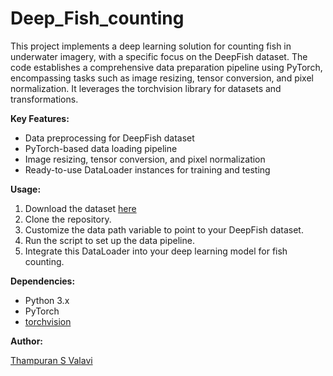 # Deep_Fish_counting

This project implements a deep learning solution for counting fish in underwater imagery, with a specific focus on the DeepFish dataset. The code establishes a comprehensive data preparation pipeline using PyTorch, encompassing tasks such as image resizing, tensor conversion, and pixel normalization. It leverages the torchvision library for datasets and transformations.

**Key Features:**

- Data preprocessing for DeepFish dataset
- PyTorch-based data loading pipeline
- Image resizing, tensor conversion, and pixel normalization
- Ready-to-use DataLoader instances for training and testing

**Usage:**

1. Download the dataset [here](http://data.qld.edu.au/public/Q5842/2020-AlzayatSaleh-00e364223a600e83bd9c3f5bcd91045-DeepFish/)
2. Clone the repository.
3. Customize the data path variable to point to your DeepFish dataset.
4. Run the script to set up the data pipeline.
5. Integrate this DataLoader into your deep learning model for fish counting.

**Dependencies:**

- Python 3.x
- PyTorch
- [torchvision](https://github.com/pytorch/vision)

**Author:**

[Thampuran S Valavi](https://github.com/Thampuran-Valavi)

 

